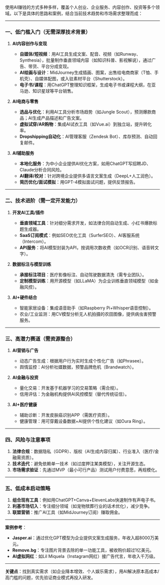使用AI赚钱的方式多种多样，覆盖个人创业、企业服务、内容创作、投资等多个领域。以下是具体的思路和案例，结合当前技术趋势和市场需求整理而成：

---

### **一、低门槛入门（无需深厚技术背景）**
1. **AI内容创作与变现**
   - **自媒体/短视频**：用AI工具生成文案、配音、视频（如Runway、Synthesia），批量制作垂直领域内容（如知识科普、影视解说），通过广告、带货、平台分成变现。
   - **AI绘画与设计**：MidJourney生成插画、图案，出售给电商商家（T恤、手机壳）、自媒体配图，或入驻素材平台（Shutterstock）。
   - **电子书/课程**：用ChatGPT整理知识框架，生成电子书或课程大纲，在亚马逊、知识星球等平台销售。

2. **AI电商与零售**
   - **选品与优化**：利用AI工具分析市场趋势（如Jungle Scout），预测爆款商品；AI生成产品描述和广告文案。
   - **虚拟试穿/AR购物**：集成AI试衣工具（如Vue.ai）到独立站，提升转化率。
   - **Dropshipping自动化**：AI管理客服（Zendesk Bot）、库存预测、自动回复邮件。

3. **AI辅助服务**
   - **本地化服务**：为中小企业提供AI优化方案，如用ChatGPT写招聘JD、Claude分析合同风险。
   - **AI翻译/校对**：针对跨境企业提供多语言文案生成（DeepL+人工润色）。
   - **简历优化/面试模拟**：用GPT-4模拟面试问题，提供反馈报告。

---

### **二、技术进阶（需一定开发能力）**
1. **开发AI工具/插件**
   - **垂直领域工具**：针对细分需求开发，如法律合同自动生成、小红书爆款标题生成器。
   - **SaaS订阅模式**：例如SEO优化工具（SurferSEO）、AI客服系统（Intercom）。
   - **API服务**：将AI模型封装为API，按调用次数收费（如OCR识别、语音转文字）。

2. **数据标注与模型训练**
   - **承接标注项目**：医疗影像标注、自动驾驶数据清洗（需专业团队）。
   - **定制模型训练**：用开源模型（如LLaMA）为企业训练垂直领域模型（如金融风控）。

3. **AI+硬件结合**
   - 智能家居设备：集成语音助手（如Raspberry Pi+Whisper语音控制）。
   - 农业/工业监测：用CV模型分析无人机拍摄的农田图像，提供病虫害预警服务。

---

### **三、高潜力赛道（需资源整合）**
1. **AI营销与广告**
   - 动态广告生成：根据用户行为实时生成个性化广告（如Phrasee）。
   - 舆情监控：AI分析社媒数据，预警品牌危机（Brandwatch）。

2. **AI金融与投资**
   - 量化交易：开发基于机器学习的交易策略（需合规）。
   - 信用评估：为金融机构提供AI风控模型（替代传统征信）。

3. **AI+医疗健康**
   - 辅助诊断：开发皮肤癌识别APP（需医疗资质）。
   - 健康管理：用可穿戴设备数据+AI提供个性化建议（如Oura Ring）。

---

### **四、风险与注意事项**
1. **法律合规**：数据隐私（GDPR）、版权（AI生成内容归属）、行业准入（医疗/金融需资质）。
2. **技术迭代**：避免依赖单一技术（如过度押注某类模型），关注开源生态。
3. **市场需求验证**：先通过MVP（最小可行产品）测试用户付费意愿，再规模化。

---

### **五、低成本启动策略**
1. **组合现有工具**：例如用ChatGPT+Canva+ElevenLabs快速制作有声电子书。
2. **利基市场切入**：专注细分领域（如宠物殡葬行业的话术优化），减少竞争。
3. **联盟营销**：推广AI工具（如MidJourney订阅）赚取佣金。

---

**案例参考**：
- **Jasper.ai**：通过优化GPT模型为企业提供文案生成服务，年收入超8000万美元。
- **Remove.bg**：专注图片背景去除的单一功能工具，被收购价超过1亿美元。
- **AI虚拟网红**：如Lil Miquela（Instagram网红）接广告代言，年收入千万级。

---

**关键点**：找到真实需求（如企业降本增效、个人娱乐需求），用AI解决原本高成本/高门槛的问题，优先验证商业模式再投入研发。
